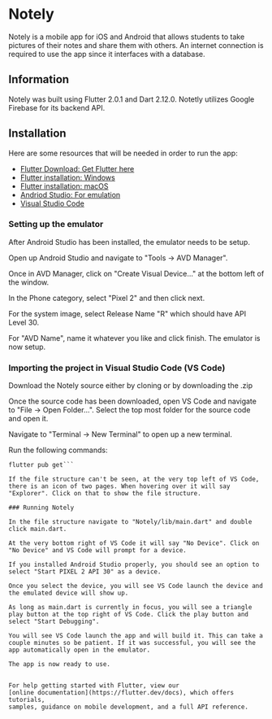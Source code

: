 # Notely

Notely is a mobile app for iOS and Android that allows students to take pictures of their notes and share them with others. An internet connection is required to use the app since it interfaces with a database.


## Information

Notely was built using Flutter 2.0.1 and Dart 2.12.0.
Notetly utilizes Google Firebase for its backend API.

## Installation

Here are some resources that will be needed in order to run the app:

- [Flutter Download: Get Flutter here](https://flutter.dev/docs/get-started/install)
- [Flutter installation: Windows](https://flutter.dev/docs/get-started/install/windows)
- [Flutter installation: macOS](https://flutter.dev/docs/get-started/install/macos)
- [Andriod Studio: For emulation](https://developer.android.com/studio)
- [Visual Studio Code](https://code.visualstudio.com/)

### Setting up the emulator

After Android Studio has been installed, the emulator needs to be setup.

Open up Android Studio and navigate to "Tools -> AVD Manager".

Once in AVD Manager, click on "Create Visual Device..." at the bottom left of the window.

In the Phone category, select "Pixel 2" and then click next.

For the system image, select Release Name "R" which should have API Level 30.

For "AVD Name", name it whatever you like and click finish. The emulator is now setup.

### Importing the project in Visual Studio Code (VS Code)

Download the Notely source either by cloning or by downloading the .zip

Once the source code has been downloaded, open VS Code and navigate to "File -> Open Folder...". Select the top most folder for the source code and open it.

Navigate to "Terminal -> New Terminal" to open up a new terminal.

Run the following commands:
```cd Notely
flutter pub get```

If the file structure can't be seen, at the very top left of VS Code, there is an icon of two pages. When hovering over it will say "Explorer". Click on that to show the file structure.

### Running Notely

In the file structure navigate to "Notely/lib/main.dart" and double click main.dart.

At the very bottom right of VS Code it will say "No Device". Click on "No Device" and VS Code will prompt for a device.

If you installed Android Studio properly, you should see an option to select "Start PIXEL 2 API 30" as a device.

Once you select the device, you will see VS Code launch the device and the emulated device will show up.

As long as main.dart is currently in focus, you will see a triangle play button at the top right of VS Code. Click the play button and select "Start Debugging".

You will see VS Code launch the app and will build it. This can take a couple minutes so be patient. If it was successful, you will see the app automatically open in the emulator.

The app is now ready to use. 


For help getting started with Flutter, view our
[online documentation](https://flutter.dev/docs), which offers tutorials,
samples, guidance on mobile development, and a full API reference.
